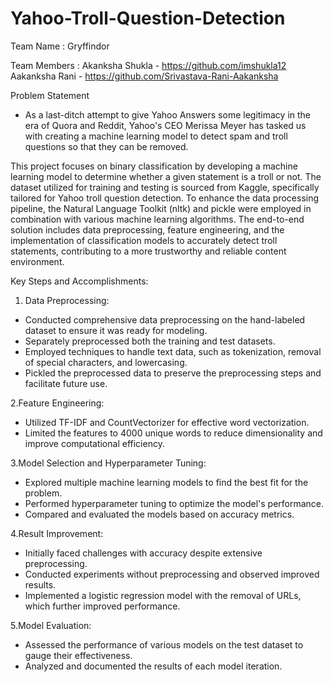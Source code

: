 # Yahoo-Troll-Question-Detection

Team Name : Gryffindor

Team Members : 
Akanksha Shukla - https://github.com/imshukla12
Aakanksha Rani - https://github.com/Srivastava-Rani-Aakanksha


Problem Statement
* As a last-ditch attempt to give Yahoo Answers some legitimacy in the era of Quora and Reddit, Yahoo's CEO Merissa Meyer has tasked us with creating a machine learning model to detect spam and troll questions so that they can be removed.

This project focuses on binary classification by developing a machine learning model to determine whether a given statement is a troll or not. The dataset utilized for training and testing is sourced from Kaggle, specifically tailored for Yahoo troll question detection. To enhance the data processing pipeline, the Natural Language Toolkit (nltk) and pickle were employed in combination with various machine learning algorithms. The end-to-end solution includes data preprocessing, feature engineering, and the implementation of classification models to accurately detect troll statements, contributing to a more trustworthy and reliable content environment.

Key Steps and Accomplishments:

1. Data Preprocessing:
  * Conducted comprehensive data preprocessing on the hand-labeled dataset to ensure it was ready for modeling.
  * Separately preprocessed both the training and test datasets.
  * Employed techniques to handle text data, such as tokenization, removal of special characters, and lowercasing.
  * Pickled the preprocessed data to preserve the preprocessing steps and facilitate future use.

2.Feature Engineering:
  * Utilized TF-IDF and CountVectorizer for effective word vectorization.
  * Limited the features to 4000 unique words to reduce dimensionality and improve computational efficiency.

3.Model Selection and Hyperparameter Tuning:
  * Explored multiple machine learning models to find the best fit for the problem.
  * Performed hyperparameter tuning to optimize the model's performance.
  * Compared and evaluated the models based on accuracy metrics.

4.Result Improvement:
  * Initially faced challenges with accuracy despite extensive preprocessing.
  * Conducted experiments without preprocessing and observed improved results.
  * Implemented a logistic regression model with the removal of URLs, which further improved performance.

5.Model Evaluation:
  * Assessed the performance of various models on the test dataset to gauge their effectiveness.
  * Analyzed and documented the results of each model iteration.


